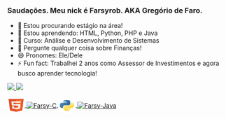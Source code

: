 ### Saudações. Meu nick é Farsyrob. AKA Gregório de Faro.

- 🔭 Estou procurando estágio na área!
- 🌱 Estou aprendendo: HTML, Python, PHP e Java
- 🤔 Curso: Análise e Desenvolvimento de Sistemas
- 💬 Pergunte qualquer coisa sobre Finanças!
- 😄 Pronomes: Ele/Dele
- ⚡ Fun fact: Trabalhei 2 anos como Assessor de Investimentos e agora busco aprender tecnologia!

<div>
  <a href="https://github.com/farsyrob">
  <img height="180em" src="https://github-readme-stats.vercel.app/api?username=farsyrob&show_icons=true&theme=chartreuse-dark&include_all_commits=true&count_private=true"/>
  <img height="180em" src="https://github-readme-stats.vercel.app/api/top-langs/?username=farsyrob&layout=compact&langs_count=7&theme=chartreuse-dark"/>
</div>
  <div style="display: inline_block"><br>
  <img align="center" alt="Farsy-HTML" height="30" width="40" src="https://raw.githubusercontent.com/devicons/devicon/master/icons/html5/html5-original.svg">
  <img align="center" alt="Farsy-C" height="30" width="40" src="https://cdn.jsdelivr.net/gh/devicons/devicon/icons/c/c-original.svg" ">
  <img align="center" alt="Farsy-Python" height="30" width="40" src="https://raw.githubusercontent.com/devicons/devicon/master/icons/python/python-original.svg">
  <img align="center" alt="Farsy-Java" height="30" width="40" src="https://cdn.jsdelivr.net/gh/devicons/devicon/icons/java/java-original-wordmark.svg">
</div>

##
                                                                                                                                                      
                                                                                                                             
